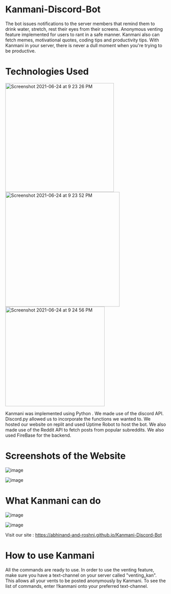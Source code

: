 # Kanmani-Discord-Bot

The bot issues notifications to the server members that remind them to drink water, stretch, rest their eyes from their screens. Anonymous venting feature implemented for users to rant in a safe manner.
Kanmani also can fetch memes, motivational quotes, coding tips and productivity tips. With Kanmani in your server, there is never a dull moment when you're trying to be productive.

# Technologies Used

<img width="340" alt="Screenshot 2021-06-24 at 9 23 26 PM" src="https://user-images.githubusercontent.com/81344251/123294386-6b499e80-d532-11eb-8fd7-f2e69968297a.png"> <img width="358" alt="Screenshot 2021-06-24 at 9 23 52 PM" src="https://user-images.githubusercontent.com/81344251/123294449-7b617e00-d532-11eb-82a6-81a5c7bcd63c.png">  <img width="311" alt="Screenshot 2021-06-24 at 9 24 56 PM" src="https://user-images.githubusercontent.com/81344251/123294601-a055f100-d532-11eb-8c9b-1812b9548330.png"> 



Kanmani was implemented using Python . We made use of the discord API. Discord.py allowed us to incorporate the functions we wanted to. We hosted our website on replit and used Uptime Robot to host the bot.
We also made use of the Reddit API to fetch posts from popular subreddits. We also used FireBase for the backend.

# Screenshots of the Website 
![image](https://user-images.githubusercontent.com/81344251/123160009-5108b580-d48b-11eb-8f18-287abf27afa5.png)

![image](https://user-images.githubusercontent.com/81344251/123160042-5a921d80-d48b-11eb-91ea-c7989c3b20d0.png)

# What Kanmani can do

![image](https://user-images.githubusercontent.com/81344251/123160127-6ed61a80-d48b-11eb-9dc2-a0feb624b8d7.png)

![image](https://user-images.githubusercontent.com/81344251/123160153-75fd2880-d48b-11eb-94b3-eb4f5e4158f0.png)


Visit our site : https://abhinand-and-roshni.github.io/Kanmani-Discord-Bot

# How to use Kanmani
All the commands are ready to use. In order to use the venting feature, make sure you have a text-channel on your server called "venting_kan". This allows all your vents to be posted anonymously by Kanmani. To see the list of commands, enter !!kanmani onto your preferred text-channel. 



